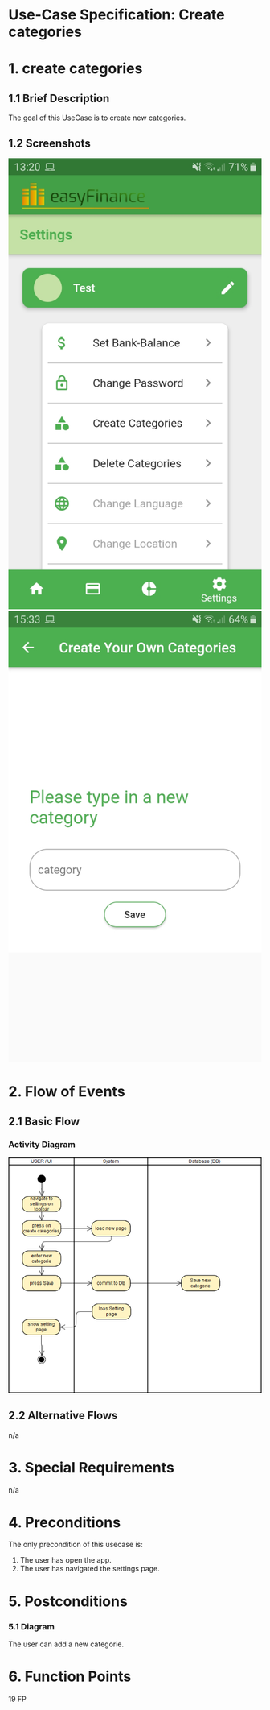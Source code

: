# Use-Case Specification: Create categories

# 1. create categories

## 1.1 Brief Description

The goal of this UseCase is to create new categories.

## 1.2 Screenshots
![Setting Page](./create_categories1.jpeg)
![Create new Categorie](./create_categories2.jpeg)

# 2. Flow of Events

## 2.1 Basic Flow

### Activity Diagram
![Activity Diagram](./AD_create_categorie.png)

## 2.2 Alternative Flows
n/a

# 3. Special Requirements
n/a

# 4. Preconditions
The only precondition of this usecase is:

 1. The user has open the app.
 2. The user has navigated the settings page.

# 5. Postconditions

### 5.1 Diagram
The user can add a new categorie.

# 6. Function Points
19 FP
